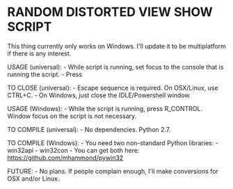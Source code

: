 # RANDOM DISTORTED VIEW SHOW SCRIPT

This thing currently only works on Windows. I'll update it to be multiplatform if there is any interest.

USAGE (universal):
	- While script is running, set focus to the console that is running the script.
	- Press <ENTER>

TO CLOSE (universal):
	- Escape sequence is required. On OSX/Linux, use CTRL+C.
	- On Windows, just close the IDLE/Powershell window.

USAGE (Windows):
	- While the script is running, press R_CONTROL. Window focus on the script is not necessary.

TO COMPILE (universal):
	- No dependencies. Python 2.7.

TO COMPILE (Windows):
	- You need two non-standard Python libraries:
		- win32api
		- win32con
	- You can get both here: https://github.com/mhammond/pywin32

FUTURE:
	- No plans. If people complain enough, I'll make conversions for OSX and/or Linux.
